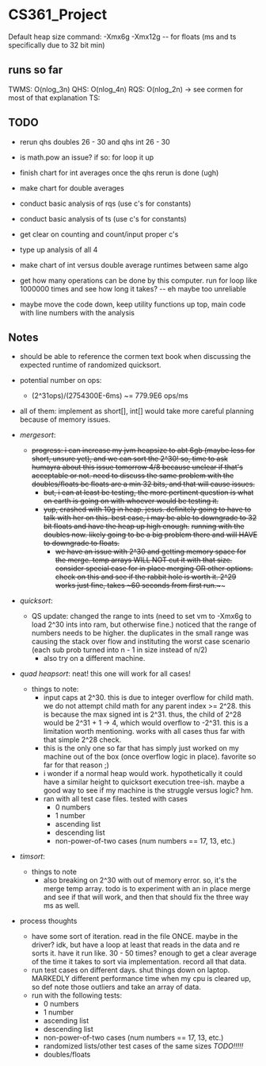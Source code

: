 # CS361_Project

Default heap size command:
-Xmx6g
-Xmx12g -- for floats (ms and ts specifically due to 32 bit min)

## runs so far
TWMS: O(nlog_3n)
QHS: O(nlog_4n)
RQS: O(nlog_2n) -> see cormen for most of that explanation
TS: 


## TODO

+ rerun qhs doubles 26 - 30 and qhs int 26 - 30
+ is math.pow an issue? if so: for loop it up

+ finish chart for int averages once the qhs rerun is done (ugh)
+ make chart for double averages 
+ conduct basic analysis of rqs (use c's for constants)
+ conduct basic analysis of ts (use c's for constants)
+ get clear on counting and count/input proper c's
+ type up analysis of all 4
+ make chart of int versus double average runtimes between same algo
+ get how many operations can be done by this computer. run for loop like 1000000 times and see how long it takes? -- eh maybe too unreliable
+ maybe move the code down, keep utility functions up top, main code with line numbers with the analysis

## Notes
+ should be able to reference the cormen text book when discussing the expected runtime of randomized quicksort.
+ potential number on ops:
  + (2^31ops)/(2754300E-6ms) ~= 779.9E6 ops/ms 



+ all of them: implement as short[], int[] would take more careful planning because of memory issues.
+ *mergesort*: 
  + ~~progress: i can increase my jvm heapsize to abt 6gb (maybe less for short, unsure yet), and we can sort the 2^30! so, time to ask humayra about this issue tomorrow 4/8 because unclear if that's acceptable or not. need to discuss the same problem with the doubles/floats bc floats are a min 32 bits, and that will cause issues.~~
    + ~~but, i can at least be testing, the more pertinent question is what on earth is going on with whoever would be testing it.~~
    + ~~yup, crashed with 10g in heap. jesus. definitely going to have to talk with her on this. best case, i may be able to downgrade to 32 bit floats and have the heap up high enough.~~ ~~running with the doubles now. likely going to be a big problem there and will HAVE to downgrade to floats.~~
      + ~~we have an issue with 2^30 and getting memory space for the merge. temp arrays WILL NOT cut it with that size. consider special case for in place merging OR other options. check on this and see if the rabbit hole is worth it. 2^29 works just fine, takes ~60 seconds from first run.~~~~
+ *quicksort*: 
  + QS update: changed the range to ints (need to set vm to -Xmx6g to load 2^30 ints into ram, but otherwise fine.) noticed that the range of numbers needs to be higher. the duplicates in the small range was causing the stack over flow and instituting the worst case scenario (each sub prob turned into n - 1 in size instead of n/2)
    + also try on a different machine.
+ *quad heapsort*: neat! this one will work for all cases! 
  + things to note:
    + input caps at 2^30. this is due to integer overflow for child math. we do not attempt child math for any parent index >= 2^28. this is because the max signed int is 2^31. thus, the child of 2^28 would be 2^31 + 1 -> 4, which would overflow to -2^31. this is a limitation worth mentioning. works with all cases thus far with that simple 2^28 check.
    + this is the only one so far that has simply just worked on my machine out of the box (once overflow logic in place). favorite so far for that reason ;)
    + i wonder if a normal heap would work. hypothetically it could have a similar height to quicksort execution tree-ish. maybe a good way to see if my machine is the struggle versus logic? hm.
    + ran with all test case files. tested with cases
      + 0 numbers
      + 1 number
      + ascending list
      + descending list
      + non-power-of-two cases (num numbers == 17, 13, etc.)
+ *timsort*:
  + things to note
    + also breaking on 2^30 with out of memory error. so, it's the merge temp array. todo is to experiment with an in place merge and see if that will work, and then that should fix the three way ms as well.
+ process thoughts
  + have some sort of iteration. read in the file ONCE. maybe in the driver? idk, but have a loop at least that reads in the data and re sorts it. have it run like. 30 - 50 times? enough to get a clear average of the time it takes to sort via implementation. record all that data.
  + run test cases on different days. shut things down on laptop. MARKEDLY different performance time when my cpu is cleared up, so def note those outliers and take an array of data.
  + run with the following tests:
    + 0 numbers
    + 1 number
    + ascending list
    + descending list
    + non-power-of-two cases (num numbers == 17, 13, etc.)
    + randomized lists/other test cases of the same sizes *TODO!!!!!*
    + doubles/floats

